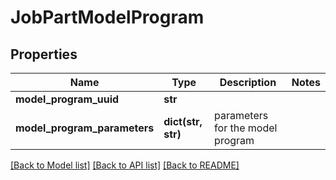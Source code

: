 # JobPartModelProgram

## Properties
Name | Type | Description | Notes
------------ | ------------- | ------------- | -------------
**model_program_uuid** | **str** |  | 
**model_program_parameters** | **dict(str, str)** | parameters for the model program | 

[[Back to Model list]](../README.md#documentation-for-models) [[Back to API list]](../README.md#documentation-for-api-endpoints) [[Back to README]](../README.md)


